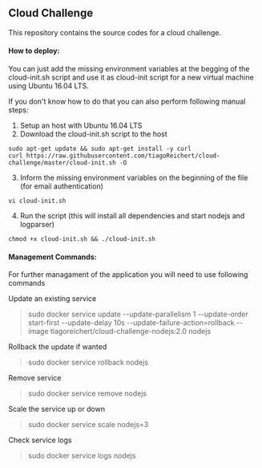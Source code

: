 ## Cloud Challenge
This repository contains the source codes for a cloud challenge.

#### How to deploy:

You can just add the missing environment variables at the begging of the cloud-init.sh
script and use it as cloud-init script for a new virtual machine using Ubuntu 16.04 LTS.

If you don't know how to do that you can also perform following manual steps:

1. Setup an host with Ubuntu 16.04 LTS
2. Download the cloud-init.sh script to the host
```console
sudo apt-get update && sudo apt-get install -y curl
curl https://raw.githubusercontent.com/tiagoReichert/cloud-challenge/master/cloud-init.sh -O
```
3. Inform the missing environment variables on the beginning of the file (for email authentication)
```console
vi cloud-init.sh
```
4. Run the script (this will install all dependencies and start nodejs and logparser)
```console
chmod +x cloud-init.sh && ./cloud-init.sh
```

#### Management Commands:
For further managament of the application you will need to use following commands

Update an existing service
> sudo docker service update --update-parallelism 1 --update-order start-first
--update-delay 10s --update-failure-action=rollback --image tiagoreichert/cloud-challenge-nodejs:2.0 nodejs

Rollback the update if wanted
> sudo docker service rollback nodejs

Remove service
> sudo docker service remove nodejs

Scale the service up or down
> sudo docker service scale nodejs=3

Check service logs
> sudo docker service logs nodejs